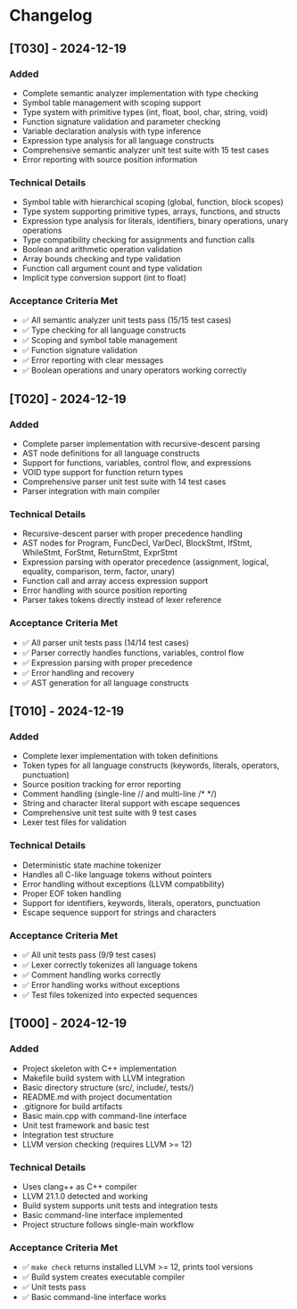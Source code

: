 # Changelog

## [T030] - 2024-12-19

### Added
- Complete semantic analyzer implementation with type checking
- Symbol table management with scoping support
- Type system with primitive types (int, float, bool, char, string, void)
- Function signature validation and parameter checking
- Variable declaration analysis with type inference
- Expression type analysis for all language constructs
- Comprehensive semantic analyzer unit test suite with 15 test cases
- Error reporting with source position information

### Technical Details
- Symbol table with hierarchical scoping (global, function, block scopes)
- Type system supporting primitive types, arrays, functions, and structs
- Expression type analysis for literals, identifiers, binary operations, unary operations
- Type compatibility checking for assignments and function calls
- Boolean and arithmetic operation validation
- Array bounds checking and type validation
- Function call argument count and type validation
- Implicit type conversion support (int to float)

### Acceptance Criteria Met
- ✅ All semantic analyzer unit tests pass (15/15 test cases)
- ✅ Type checking for all language constructs
- ✅ Scoping and symbol table management
- ✅ Function signature validation
- ✅ Error reporting with clear messages
- ✅ Boolean operations and unary operators working correctly

## [T020] - 2024-12-19

### Added
- Complete parser implementation with recursive-descent parsing
- AST node definitions for all language constructs
- Support for functions, variables, control flow, and expressions
- VOID type support for function return types
- Comprehensive parser unit test suite with 14 test cases
- Parser integration with main compiler

### Technical Details
- Recursive-descent parser with proper precedence handling
- AST nodes for Program, FuncDecl, VarDecl, BlockStmt, IfStmt, WhileStmt, ForStmt, ReturnStmt, ExprStmt
- Expression parsing with operator precedence (assignment, logical, equality, comparison, term, factor, unary)
- Function call and array access expression support
- Error handling with source position reporting
- Parser takes tokens directly instead of lexer reference

### Acceptance Criteria Met
- ✅ All parser unit tests pass (14/14 test cases)
- ✅ Parser correctly handles functions, variables, control flow
- ✅ Expression parsing with proper precedence
- ✅ Error handling and recovery
- ✅ AST generation for all language constructs

## [T010] - 2024-12-19

### Added
- Complete lexer implementation with token definitions
- Token types for all language constructs (keywords, literals, operators, punctuation)
- Source position tracking for error reporting
- Comment handling (single-line // and multi-line /* */)
- String and character literal support with escape sequences
- Comprehensive unit test suite with 9 test cases
- Lexer test files for validation

### Technical Details
- Deterministic state machine tokenizer
- Handles all C-like language tokens without pointers
- Error handling without exceptions (LLVM compatibility)
- Proper EOF token handling
- Support for identifiers, keywords, literals, operators, punctuation
- Escape sequence support for strings and characters

### Acceptance Criteria Met
- ✅ All unit tests pass (9/9 test cases)
- ✅ Lexer correctly tokenizes all language tokens
- ✅ Comment handling works correctly
- ✅ Error handling works without exceptions
- ✅ Test files tokenized into expected sequences

## [T000] - 2024-12-19

### Added
- Project skeleton with C++ implementation
- Makefile build system with LLVM integration
- Basic directory structure (src/, include/, tests/)
- README.md with project documentation
- .gitignore for build artifacts
- Basic main.cpp with command-line interface
- Unit test framework and basic test
- Integration test structure
- LLVM version checking (requires LLVM >= 12)

### Technical Details
- Uses clang++ as C++ compiler
- LLVM 21.1.0 detected and working
- Build system supports unit tests and integration tests
- Basic command-line interface implemented
- Project structure follows single-main workflow

### Acceptance Criteria Met
- ✅ `make check` returns installed LLVM >= 12, prints tool versions
- ✅ Build system creates executable compiler
- ✅ Unit tests pass
- ✅ Basic command-line interface works
